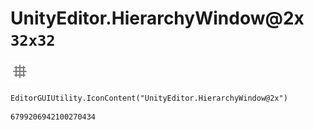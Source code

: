 # UnityEditor.HierarchyWindow@2x `32x32`
<img src="/img/UnityEditor.HierarchyWindow@2x.png" width=32 height=32>

``` CSharp
EditorGUIUtility.IconContent("UnityEditor.HierarchyWindow@2x")
```
```
6799206942100270434
```
